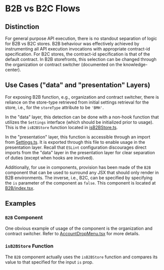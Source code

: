 # B2B vs B2C Flows

## Distinction

For general purpose API execution, there is no standout separation of logic for B2B vs B2C stores. B2B behaviour was effectively achieved by instrumenting all API execution invocations with appropriate contract-id specification. For B2C stores, the contract-id specification is that of the default contract. In B2B storefronts, this selection can be changed through the organization or contract switcher (documented on the knowledge-center).

## Use Cases ("data" and "presentation" Layers)

For exposing B2B function, e.g., organization and contract switcher, there is reliance on the store-type retrieved from initial settings retrieval for the store, i.e., for the `storeType` attribute to be `'BMH'`.

In the "data" layer, this detection can be done with a non-hook function that utilizes the `Settings` interface (which should be initialized prior to usage). This is the `isB2BStore` function located in [isB2BStore.ts](../integration/data/core/utils/isB2BStore.ts).

In the "presentation" layer, this function is accessible through an import from [Settings.ts](../integration/data/core/Settings.ts). It is exported through this file to enable usage in the presentation layer. Recall that `ESLint` configuration discourages direct imports from the "data" layer in the presentation layer for clear separation of duties (except when hooks are involved).

Additionally, for use in components, provision has been made of the `B2B` component that can be used to surround any JSX that should only render in B2B environments. The inverse, i.e., B2C, can be specified by specifying the `is` parameter of the component as `false`. This component is located at [B2B/index.tsx](../presentation/components/core/blocks/B2B/index.tsx).

## Examples

### `B2B` Component

One obvious example of usage of the component is the organization and contract switcher. Refer to [AccountDropMenu.tsx](../presentation/components/core/content/Header/parts/AccountDropMenu.tsx) for more details.

### `isB2BStore` Function

The `B2B` component actually uses the `isB2BStore` function and compares its value to that specified for the input `is` prop.
